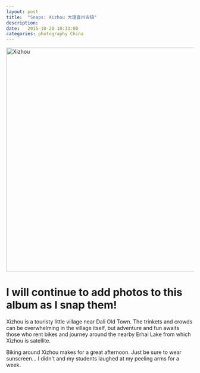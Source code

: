 ```yaml
---
layout: post
title:  "Snaps: Xizhou 大理喜州古镇"
description:
date:   2015-10-20 10:33:00
categories: photography China
---
```


<a data-flickr-embed="true"  href="https://www.flickr.com/photos/136459740@N03/albums/72157660099552062" title="Xizhou"><img src="https://farm1.staticflickr.com/762/21395030223_58e3369b1c_c.jpg" width="800" height="600" alt="Xizhou"></a><script async src="//embedr.flickr.com/assets/client-code.js" charset="utf-8"></script>

# I will continue to add photos to this album as I snap them!

Xizhou is a touristy little village near Dali Old Town. The trinkets and crowds can be overwhelming in the village itself, but adventure and fun awaits those who rent bikes and journey around the nearby Erhai Lake from which Xizhou is satellite.

Biking around Xizhou makes for a great afternoon. Just be sure to wear sunscreen... I didn't and my students laughed at my peeling arms for a week.
